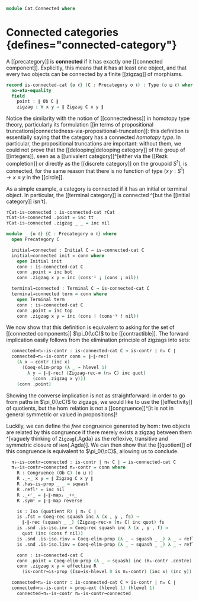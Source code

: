 <!--
```agda
open import Cat.Instances.StrictCat.Cohesive
open import Cat.Instances.Shape.Terminal
open import Cat.Instances.FreeGroupoid
open import Cat.Diagram.Terminal
open import Cat.Diagram.Initial
open import Cat.Prelude

open Precategory
open Congruence
open Functor
```
-->

```agda
module Cat.Connected where
```

# Connected categories {defines="connected-category"}

A [[precategory]] is **connected** if it has exactly one [[connected component]].
Explicitly, this means that it has at least one object, and that every two objects
can be connected by a finite [[zigzag]] of morphisms.

```agda
record is-connected-cat {o ℓ} (C : Precategory o ℓ) : Type (o ⊔ ℓ) where
  no-eta-equality
  field
    point : ∥ Ob C ∥
    zigzag : ∀ x y → ∥ Zigzag C x y ∥
```

Notice the similarity with the notion of [[connectedness]] in homotopy type
theory, particularly its formulation [[in terms of propositional
truncations|connectedness-via-propositional-truncation]]: this definition is
essentially saying that the category has a connected *homotopy type*. In
particular, the propositional truncations are important: without them, we
could not prove that the [[delooping|delooping category]] of the group of
[[integers]], seen as a [[univalent category]]^[either via the [[Rezk completion]]
or directly as the [[discrete category]] on the groupoid $S^1$], is connected,
for the same reason that there is no function of type $(x\,y : S^1) \to x \equiv
y$ in the [[circle]].

<!--
```agda
open is-connected-cat

private unquoteDecl eqv = declare-record-iso eqv (quote is-connected-cat)

instance
  H-Level-is-connected-cat
    : ∀ {k o ℓ} {C : Precategory o ℓ}
    → H-Level (is-connected-cat C) (1 + k)
  H-Level-is-connected-cat = basic-instance 1 (Iso→is-hlevel 1 eqv (hlevel 1))
```
-->

As a simple example, a category is connected if it has an initial
or terminal object. In particular, the [[terminal category]] is connected
^[but the [[initial category]] isn't].

```agda
⊤Cat-is-connected : is-connected-cat ⊤Cat
⊤Cat-is-connected .point = inc tt
⊤Cat-is-connected .zigzag _ _ = inc nil

module _ {o ℓ} {C : Precategory o ℓ} where
  open Precategory C

  initial→connected : Initial C → is-connected-cat C
  initial→connected init = conn where
    open Initial init
    conn : is-connected-cat C
    conn .point = inc bot
    conn .zigzag x y = inc (cons⁻¹ ¡ (cons ¡ nil))

  terminal→connected : Terminal C → is-connected-cat C
  terminal→connected term = conn where
    open Terminal term
    conn : is-connected-cat C
    conn .point = inc top
    conn .zigzag x y = inc (cons ! (cons⁻¹ ! nil))
```

We now show that this definition is equivalent to asking for the set of
[[connected components]] $\pi_0(\cC)$ to be [[contractible]].
The forward implication easily follows from the elimination principle of
zigzags into sets:

```agda
  connected→π₀-is-contr : is-connected-cat C → is-contr ∣ π₀ C ∣
  connected→π₀-is-contr conn = ∥-∥-rec!
    (λ x → contr (inc x)
      (Coeq-elim-prop (λ _ → hlevel 1)
        λ y → ∥-∥-rec! (Zigzag-rec-≡ (π₀ C) inc quot)
          (conn .zigzag x y)))
    (conn .point)
```

Showing the converse implication is not as straightforward: in order to go from
paths in $\pi_0(\cC)$ to zigzags, we would like to use the [[effectivity]] of
quotients, but the $\hom$ relation is not a [[congruence]]^[it is not in general
symmetric or valued in propositions]!

Luckily, we can define the *free* congruence generated by $\hom$: two objects
are related by this congruence if there merely exists a zigzag between them
^[vaguely thinking of `Zigzag`{.Agda} as the reflexive, transitive and symmetric
closure of `Hom`{.Agda}].
We can then show that the [[quotient]] of this congruence is equivalent to
$\pi_0(\cC)$, allowing us to conclude.

```agda
  π₀-is-contr→connected : is-contr ∣ π₀ C ∣ → is-connected-cat C
  π₀-is-contr→connected π₀-contr = conn where
    R : Congruence (Ob C) (o ⊔ ℓ)
    R ._∼_ x y = ∥ Zigzag C x y ∥
    R .has-is-prop _ _ = squash
    R .reflᶜ = inc nil
    R ._∙ᶜ_ = ∥-∥-map₂ _++_
    R .symᶜ = ∥-∥-map reverse

    is : Iso (quotient R) ∣ π₀ C ∣
    is .fst = Coeq-rec squash inc λ (x , y , fs) →
      ∥-∥-rec (squash _ _) (Zigzag-rec-≡ (π₀ C) inc quot) fs
    is .snd .is-iso.inv = Coeq-rec squash inc λ (x , y , f) →
      quot (inc (cons f nil))
    is .snd .is-iso.rinv = Coeq-elim-prop (λ _ → squash _ _) λ _ → refl
    is .snd .is-iso.linv = Coeq-elim-prop (λ _ → squash _ _) λ _ → refl

    conn : is-connected-cat C
    conn .point = Coeq-elim-prop (λ _ → squash) inc (π₀-contr .centre)
    conn .zigzag x y = effective R
      (is-contr→is-prop (Iso→is-hlevel 0 is π₀-contr) (inc x) (inc y))

  connected≃π₀-is-contr : is-connected-cat C ≃ is-contr ∣ π₀ C ∣
  connected≃π₀-is-contr = prop-ext (hlevel 1) (hlevel 1)
    connected→π₀-is-contr π₀-is-contr→connected
```
